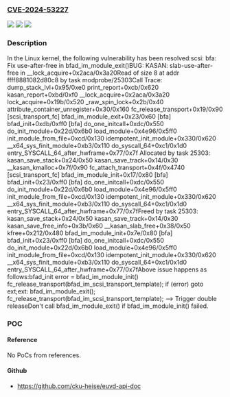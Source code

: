 ### [CVE-2024-53227](https://cve.mitre.org/cgi-bin/cvename.cgi?name=CVE-2024-53227)
![](https://img.shields.io/static/v1?label=Product&message=Linux&color=blue)
![](https://img.shields.io/static/v1?label=Version&message=7725ccfda59715ecf8f99e3b520a0b84cc2ea79e%3C%200ceac8012d3ddea3317f0d82934293d05feb8af1%20&color=brighgreen)
![](https://img.shields.io/static/v1?label=Vulnerability&message=n%2Fa&color=brighgreen)

### Description

In the Linux kernel, the following vulnerability has been resolved:scsi: bfa: Fix use-after-free in bfad_im_module_exit()BUG: KASAN: slab-use-after-free in __lock_acquire+0x2aca/0x3a20Read of size 8 at addr ffff8881082d80c8 by task modprobe/25303Call Trace: <TASK> dump_stack_lvl+0x95/0xe0 print_report+0xcb/0x620 kasan_report+0xbd/0xf0 __lock_acquire+0x2aca/0x3a20 lock_acquire+0x19b/0x520 _raw_spin_lock+0x2b/0x40 attribute_container_unregister+0x30/0x160 fc_release_transport+0x19/0x90 [scsi_transport_fc] bfad_im_module_exit+0x23/0x60 [bfa] bfad_init+0xdb/0xff0 [bfa] do_one_initcall+0xdc/0x550 do_init_module+0x22d/0x6b0 load_module+0x4e96/0x5ff0 init_module_from_file+0xcd/0x130 idempotent_init_module+0x330/0x620 __x64_sys_finit_module+0xb3/0x110 do_syscall_64+0xc1/0x1d0 entry_SYSCALL_64_after_hwframe+0x77/0x7f </TASK>Allocated by task 25303: kasan_save_stack+0x24/0x50 kasan_save_track+0x14/0x30 __kasan_kmalloc+0x7f/0x90 fc_attach_transport+0x4f/0x4740 [scsi_transport_fc] bfad_im_module_init+0x17/0x80 [bfa] bfad_init+0x23/0xff0 [bfa] do_one_initcall+0xdc/0x550 do_init_module+0x22d/0x6b0 load_module+0x4e96/0x5ff0 init_module_from_file+0xcd/0x130 idempotent_init_module+0x330/0x620 __x64_sys_finit_module+0xb3/0x110 do_syscall_64+0xc1/0x1d0 entry_SYSCALL_64_after_hwframe+0x77/0x7fFreed by task 25303: kasan_save_stack+0x24/0x50 kasan_save_track+0x14/0x30 kasan_save_free_info+0x3b/0x60 __kasan_slab_free+0x38/0x50 kfree+0x212/0x480 bfad_im_module_init+0x7e/0x80 [bfa] bfad_init+0x23/0xff0 [bfa] do_one_initcall+0xdc/0x550 do_init_module+0x22d/0x6b0 load_module+0x4e96/0x5ff0 init_module_from_file+0xcd/0x130 idempotent_init_module+0x330/0x620 __x64_sys_finit_module+0xb3/0x110 do_syscall_64+0xc1/0x1d0 entry_SYSCALL_64_after_hwframe+0x77/0x7fAbove issue happens as follows:bfad_init  error = bfad_im_module_init()    fc_release_transport(bfad_im_scsi_transport_template);  if (error)    goto ext;ext:  bfad_im_module_exit();    fc_release_transport(bfad_im_scsi_transport_template);    --> Trigger double releaseDon't call bfad_im_module_exit() if bfad_im_module_init() failed.

### POC

#### Reference
No PoCs from references.

#### Github
- https://github.com/cku-heise/euvd-api-doc

